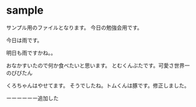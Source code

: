 # sample
サンプル用のファイルとなります。
今日の勉強会用です。

今日は雨です。

明日も雨ですかね。。


おなかすいたので何か食べたいと思います。
とむくんぶたです。可愛さ世界一のびびたん

くろちゃんはやせてます。
そうでしたね。トムくんは豚です。修正しました。

ーーーーーー追加した